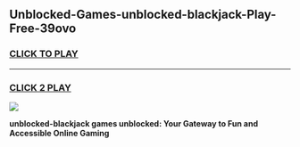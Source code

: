
## Unblocked-Games-unblocked-blackjack-Play-Free-39ovo
<h3>
<a href="https://premium76.site?title=unblocked-blackjack&ref=23A">CLICK TO PLAY</a></h3>
<hr>

<h3>
<a href="https://premium76.site?title=unblocked-blackjack&ref=23A">CLICK 2 PLAY</a>
  
</h3>

<a href="https://premium76.site?title=unblocked-blackjack&ref=23A"><img src="https://clearcache.store/games.png"></a>


**unblocked-blackjack games unblocked: Your Gateway to Fun and Accessible Online Gaming**

